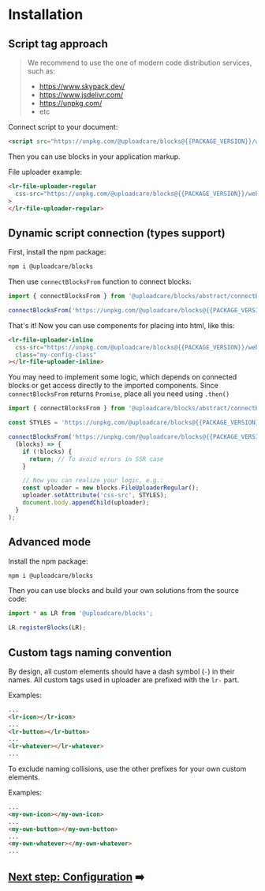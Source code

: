 # Installation

## Script tag approach

> We recommend to use the one of modern code distribution services, such as:
>
> - https://www.skypack.dev/
> - https://www.jsdelivr.com/
> - https://unpkg.com/
> - etc

Connect script to your document:

```html
<script src="https://unpkg.com/@uploadcare/blocks@{{PACKAGE_VERSION}}/web/blocks-browser.min.js" type="module"></script>
```

Then you can use blocks in your application markup.

File uploader example:

```html
<lr-file-uploader-regular
  css-src="https://unpkg.com/@uploadcare/blocks@{{PACKAGE_VERSION}}/web/file-uploader-regular.min.css"
>
</lr-file-uploader-regular>
```

## Dynamic script connection (types support)

First, install the npm package:

```sh
npm i @uploadcare/blocks
```

Then use `connectBlocksFrom` function to connect blocks:

```js
import { connectBlocksFrom } from '@uploadcare/blocks/abstract/connectBlocksFrom.js';

connectBlocksFrom('https://unpkg.com/@uploadcare/blocks@{{PACKAGE_VERSION}}/web/blocks-browser.min.js');
```

That's it! Now you can use components for placing into html, like this:

```html
<lr-file-uploader-inline
  css-src="https://unpkg.com/@uploadcare/blocks@{{PACKAGE_VERSION}}/web/file-uploader-inline.min.css"
  class="my-config-class"
></lr-file-uploader-inline>
```

You may need to implement some logic, which depends on connected blocks or get access directly to the imported components. Since `connectBlocksFrom` returns `Promise`, place all you need using `.then()`

```js
import { connectBlocksFrom } from '@uploadcare/blocks/abstract/connectBlocksFrom.js';

const STYLES = 'https://unpkg.com/@uploadcare/blocks@{{PACKAGE_VERSION}}/web/file-uploader-regular.min.css';

connectBlocksFrom('https://unpkg.com/@uploadcare/blocks@{{PACKAGE_VERSION}}/web/blocks-browser.min.js').then(
  (blocks) => {
    if (!blocks) {
      return; // To avoid errors in SSR case
    }

    // Now you can realize your logic, e.g.:
    const uploader = new blocks.FileUploaderRegular();
    uploader.setAttribute('css-src', STYLES);
    document.body.appendChild(uploader);
  }
);
```

## Advanced mode

Install the npm package:

```sh
npm i @uploadcare/blocks
```

Then you can use blocks and build your own solutions from the source code:

```js
import * as LR from '@uploadcare/blocks';

LR.registerBlocks(LR);
```

## Custom tags naming convention

By design, all custom elements should have a dash symbol (`-`) in their names.
All custom tags used in uploader are prefixed with the `lr-` part.

Examples:

```html
...
<lr-icon></lr-icon>
...
<lr-button></lr-button>
...
<lr-whatever></lr-whatever>
...
```

To exclude naming collisions, use the other prefixes for your own custom elements.

Examples:

```html
...
<my-own-icon></my-own-icon>
...
<my-own-button></my-own-button>
...
<my-own-whatever></my-own-whatever>
...
```

## [Next step: Configuration](/get-started/configuration/) ➡️
